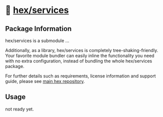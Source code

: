# 🧱 [hex/services](https://github.com/eserozvataf/hex/tree/development/src/services)

## Package Information

hex/services is a submodule ...

Additionally, as a library, hex/services is completely tree-shaking-friendly.
Your favorite module bundler can easily inline the functionality you need with
no extra configuration, instead of bundling the whole hex/services package.

For further details such as requirements, license information and support guide,
please see [main hex repository](https://github.com/eserozvataf/hex).

## Usage

not ready yet.
